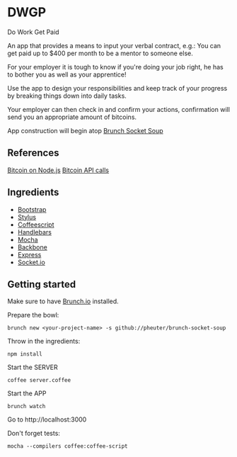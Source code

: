 # DWGP

Do Work Get Paid

An app that provides a means to input your verbal contract, e.g.:
	You can get paid up to $400 per month to be a mentor to someone else.
 
For your employer it is tough to know if you're doing your job right,
he has to bother you as well as your apprentice!

Use the app to design your responsibilities and keep track of your progress
by breaking things down into daily tasks.

Your employer can then check in and confirm your actions, 
confirmation will send you an appropriate amount of bitcoins.

App construction will begin atop [Brunch Socket Soup](https://github.com/pheuter/brunch-socket-soup)

## References

[Bitcoin on Node.js](https://en.bitcoin.it/wiki/API_reference_(JSON-RPC)#Node.js)
[Bitcoin API calls](https://en.bitcoin.it/wiki/Original_Bitcoin_client/API_calls_list)

## Ingredients

  * [Bootstrap](http://twitter.github.com/bootstrap/index.html)
  * [Stylus](http://learnboost.github.com/stylus/)
  * [Coffeescript](http://coffeescript.org/)
  * [Handlebars](http://handlebarsjs.com/)
  * [Mocha](http://visionmedia.github.com/mocha/)
  * [Backbone](http://backbonejs.com)
  * [Express](http://expressjs.com/)
  * [Socket.io](http://socket.io/ )

## Getting started

Make sure to have [Brunch.io](http://brunch.io) installed.

Prepare the bowl:

    brunch new <your-project-name> -s github://pheuter/brunch-socket-soup

Throw in the ingredients:

    npm install

Start the SERVER

    coffee server.coffee

Start the APP

    brunch watch

Go to http://localhost:3000

Don't forget tests:
    
    mocha --compilers coffee:coffee-script  